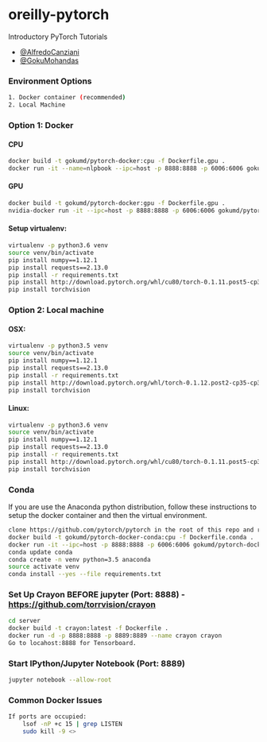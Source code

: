 # oreilly-pytorch
Introductory PyTorch Tutorials
- [@AlfredoCanziani](https://twitter.com/alfredocanziani)
- [@GokuMohandas](https://twitter.com/gokumohandas)

### Environment Options
```bash
1. Docker container (recommended)
2. Local Machine
```

### Option 1: Docker
#### CPU
```bash
docker build -t gokumd/pytorch-docker:cpu -f Dockerfile.gpu .
docker run -it --name=nlpbook --ipc=host -p 8888:8888 -p 6006:6006 gokumd/pytorch-docker:cpu
```
#### GPU
```bash
docker build -t gokumd/pytorch-docker:gpu -f Dockerfile.gpu .
nvidia-docker run -it --ipc=host -p 8888:8888 -p 6006:6006 gokumd/pytorch-docker:gpu
```
#### Setup virtualenv:
```bash
virtualenv -p python3.6 venv
source venv/bin/activate
pip install numpy==1.12.1
pip install requests==2.13.0
pip install -r requirements.txt
pip install http://download.pytorch.org/whl/cu80/torch-0.1.11.post5-cp35-cp35m-linux_x86_64.whl
pip install torchvision
```

### Option 2: Local machine
#### OSX:
```bash
virtualenv -p python3.5 venv
source venv/bin/activate
pip install numpy==1.12.1
pip install requests==2.13.0
pip install -r requirements.txt
pip install http://download.pytorch.org/whl/torch-0.1.12.post2-cp35-cp35m-macosx_10_7_x86_64.whl 
pip install torchvision
```
#### Linux:
```bash
virtualenv -p python3.6 venv
source venv/bin/activate
pip install numpy==1.12.1
pip install requests==2.13.0
pip install -r requirements.txt
pip install http://download.pytorch.org/whl/cu80/torch-0.1.11.post5-cp35-cp35m-linux_x86_64.whl
pip install torchvision
```

### Conda
If you are use the Anaconda python distribution, follow these instructions to setup the docker container and then the virtual environment.
```bash
clone https://github.com/pytorch/pytorch in the root of this repo and replace the Dockerfile with our Dockerfile.conda
docker build -t gokumd/pytorch-docker-conda:cpu -f Dockerfile.conda .
docker run -it --ipc=host -p 8888:8888 -p 6006:6006 gokumd/pytorch-docker-conda:cpu
conda update conda
conda create -n venv python=3.5 anaconda
source activate venv
conda install --yes --file requirements.txt
```

### Set Up Crayon BEFORE jupyter (Port: 8888) - https://github.com/torrvision/crayon
```bash
cd server
docker build -t crayon:latest -f Dockerfile .
docker run -d -p 8888:8888 -p 8889:8889 --name crayon crayon
Go to locahost:8888 for Tensorboard.
```

### Start IPython/Jupyter Notebook (Port: 8889)
```bash
jupyter notebook --allow-root
```

### Common Docker Issues
```bash
If ports are occupied:
    lsof -nP +c 15 | grep LISTEN
    sudo kill -9 <>
```

